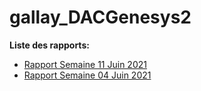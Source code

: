 # gallay_DACGenesys2

**Liste des rapports:**
- [Rapport Semaine 11 Juin 2021](rapports/rapport_11_06_2021.md)
- [Rapport Semaine 04 Juin 2021](rapports/rapport_04_06_2021.md)
